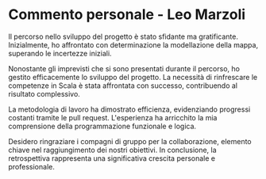 # Commento personale - Leo Marzoli

Il percorso nello sviluppo del progetto è stato sfidante ma gratificante. Inizialmente, ho affrontato con determinazione la modellazione della mappa, superando le incertezze iniziali.

Nonostante gli imprevisti che si sono presentati durante il percorso, ho gestito efficacemente lo sviluppo del progetto. La necessità di rinfrescare le competenze in Scala è stata affrontata con successo, contribuendo al risultato complessivo.

La metodologia di lavoro ha dimostrato efficienza, evidenziando progressi costanti tramite le pull request. L'esperienza ha arricchito la mia comprensione della programmazione funzionale e logica.

Desidero ringraziare i compagni di gruppo per la collaborazione, elemento chiave nel raggiungimento dei nostri obiettivi. In conclusione, la retrospettiva rappresenta una significativa crescita personale e professionale.

